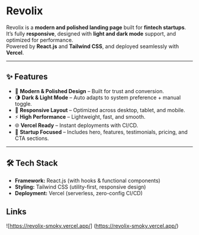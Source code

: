 # Revolix

Revolix is a **modern and polished landing page** built for **fintech startups**.  
It’s fully **responsive**, designed with **light and dark mode** support, and optimized for performance.  
Powered by **React.js** and **Tailwind CSS**, and deployed seamlessly with **Vercel**.  

---

## ✨ Features

- 🎨 **Modern & Polished Design** – Built for trust and conversion.  
- 🌗 **Dark & Light Mode** – Auto adapts to system preference + manual toggle.  
- 📱 **Responsive Layout** – Optimized across desktop, tablet, and mobile.  
- ⚡ **High Performance** – Lightweight, fast, and smooth.  
- 🌐 **Vercel Ready** – Instant deployments with CI/CD.  
- 🧩 **Startup Focused** – Includes hero, features, testimonials, pricing, and CTA sections.  

---

## 🛠️ Tech Stack

- **Framework:** React.js (with hooks & functional components)  
- **Styling:** Tailwind CSS (utility-first, responsive design)  
- **Deployment:** Vercel (serverless, zero-config CI/CD)  

## Links
![https://revolix-smoky.vercel.app/] (https://revolix-smoky.vercel.app/)
